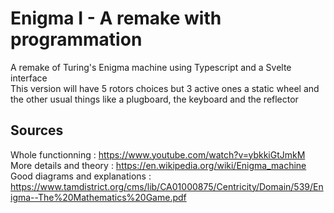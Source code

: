 # Enigma I - A remake with programmation
A remake of Turing's Enigma machine using Typescript and a Svelte interface <br />
This version will have 5 rotors choices but 3 active ones a static wheel and the other usual things like a plugboard, the keyboard and the reflector



## Sources
Whole functionning : https://www.youtube.com/watch?v=ybkkiGtJmkM <br />
More details and theory : https://en.wikipedia.org/wiki/Enigma_machine <br />
Good diagrams and explanations : https://www.tamdistrict.org/cms/lib/CA01000875/Centricity/Domain/539/Enigma--The%20Mathematics%20Game.pdf <br />
